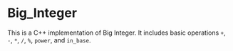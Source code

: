 # Big_Integer
This is a C++ implementation of Big Integer. It includes basic operations `+`, `-`, `*`, `/`, `%`, `power`, and `in_base`.
